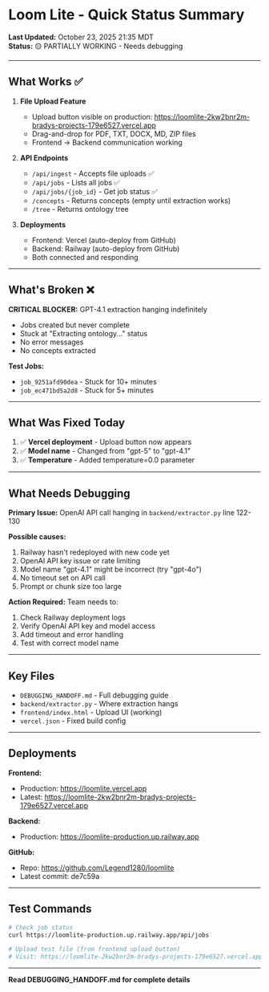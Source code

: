 # Loom Lite - Quick Status Summary

**Last Updated:** October 23, 2025 21:35 MDT  
**Status:** 🟡 PARTIALLY WORKING - Needs debugging

---

## What Works ✅

1. **File Upload Feature**
   - Upload button visible on production: https://loomlite-2kw2bnr2m-bradys-projects-179e6527.vercel.app
   - Drag-and-drop for PDF, TXT, DOCX, MD, ZIP files
   - Frontend → Backend communication working

2. **API Endpoints**
   - `/api/ingest` - Accepts file uploads ✅
   - `/api/jobs` - Lists all jobs ✅
   - `/api/jobs/{job_id}` - Get job status ✅
   - `/concepts` - Returns concepts (empty until extraction works)
   - `/tree` - Returns ontology tree

3. **Deployments**
   - Frontend: Vercel (auto-deploy from GitHub)
   - Backend: Railway (auto-deploy from GitHub)
   - Both connected and responding

---

## What's Broken ❌

**CRITICAL BLOCKER:** GPT-4.1 extraction hanging indefinitely

- Jobs created but never complete
- Stuck at "Extracting ontology..." status
- No error messages
- No concepts extracted

**Test Jobs:**
- `job_9251afd90dea` - Stuck for 10+ minutes
- `job_ec471bd5a2d8` - Stuck for 5+ minutes

---

## What Was Fixed Today

1. ✅ **Vercel deployment** - Upload button now appears
2. ✅ **Model name** - Changed from "gpt-5" to "gpt-4.1"
3. ✅ **Temperature** - Added temperature=0.0 parameter

---

## What Needs Debugging

**Primary Issue:** OpenAI API call hanging in `backend/extractor.py` line 122-130

**Possible causes:**
1. Railway hasn't redeployed with new code yet
2. OpenAI API key issue or rate limiting
3. Model name "gpt-4.1" might be incorrect (try "gpt-4o")
4. No timeout set on API call
5. Prompt or chunk size too large

**Action Required:** Team needs to:
1. Check Railway deployment logs
2. Verify OpenAI API key and model access
3. Add timeout and error handling
4. Test with correct model name

---

## Key Files

- `DEBUGGING_HANDOFF.md` - Full debugging guide
- `backend/extractor.py` - Where extraction hangs
- `frontend/index.html` - Upload UI (working)
- `vercel.json` - Fixed build config

---

## Deployments

**Frontend:**
- Production: https://loomlite.vercel.app
- Latest: https://loomlite-2kw2bnr2m-bradys-projects-179e6527.vercel.app

**Backend:**
- Production: https://loomlite-production.up.railway.app

**GitHub:**
- Repo: https://github.com/Legend1280/loomlite
- Latest commit: de7c59a

---

## Test Commands

```bash
# Check job status
curl https://loomlite-production.up.railway.app/api/jobs

# Upload test file (from frontend upload button)
# Visit: https://loomlite-2kw2bnr2m-bradys-projects-179e6527.vercel.app
```

---

**Read DEBUGGING_HANDOFF.md for complete details**


